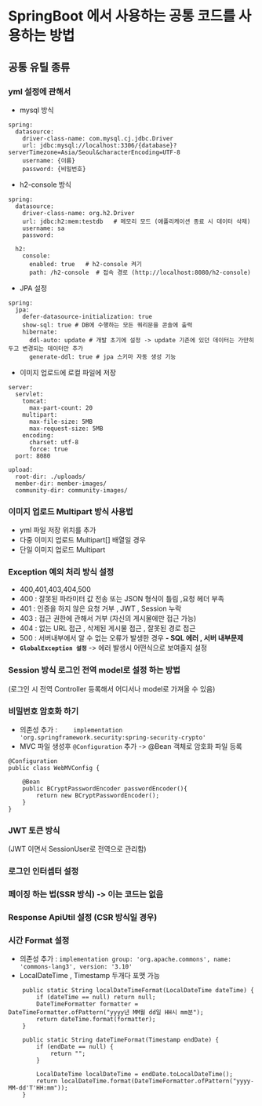 # SpringBoot 에서 사용하는 공통 코드를 사용하는 방법

## 공통 유틸 종류 

### yml 설정에 관해서 
- mysql 방식
```
spring:
  datasource:
    driver-class-name: com.mysql.cj.jdbc.Driver
    url: jdbc:mysql://localhost:3306/{database}?serverTimezone=Asia/Seoul&characterEncoding=UTF-8
    username: {이름}
    password: {비밀번호}
```
- h2-console 방식
```
spring:
  datasource:
    driver-class-name: org.h2.Driver
    url: jdbc:h2:mem:testdb   # 메모리 모드 (애플리케이션 종료 시 데이터 삭제)
    username: sa
    password: 

  h2:
    console:
      enabled: true   # h2-console 켜기
      path: /h2-console  # 접속 경로 (http://localhost:8080/h2-console)
```

- JPA 설정 
```
spring:
  jpa:
    defer-datasource-initialization: true
    show-sql: true # DB에 수행하는 모든 쿼리문을 콘솔에 출력
    hibernate:
      ddl-auto: update # 개발 초기에 설정 -> update 기존에 있던 데이터는 가만히 두고 변경되는 데이터만 추가 
      generate-ddl: true # jpa 스키마 자동 생성 기능 
```

- 이미지 업로드에 로컬 파일에 저장
```
server:
  servlet:
    tomcat:
      max-part-count: 20
    multipart:
      max-file-size: 5MB
      max-request-size: 5MB
    encoding:
      charset: utf-8
      force: true
  port: 8080

upload:
  root-dir: ./uploads/
  member-dir: member-images/
  community-dir: community-images/

```


### 이미지 업로드 Multipart 방식 사용법
- yml 파일 저장 위치를 추가 
- 다중 이미지 업로드 Multipart[] 배열일 경우 
- 단일 이미지 업로드 Multipart

### Exception 예외 처리 방식 설정 
- 400,401,403,404,500
- 400 : 잘못된 파라미터 값 전송 또는 JSON 형식이 틀림 ,요청 헤더 부족
- 401 : 인증을 하지 않은 요청 거부 , JWT , Session 누락
- 403 : 접근 권한에 관해서 거부 (자신의 게시물에만 접근 가능)
- 404 : 없는 URL 접근 , 삭제된 게시물 접근 , 잘못된 경로 접근
- 500 : 서버내부에서 알 수 없는 오류가 발생한 경우
  **- SQL 에러 , 서버 내부문제**
- **`GlobalException 설정`** -> 에러 발생시 어떤식으로 보여줄지 설정

### Session 방식 로그인 전역 model로 설정 하는 방법
(로그인 시 전역 Controller 등록해서 어디서나 model로 가져올 수 있음)

### 비밀번호 암호화 하기 
- 의존성 추가 : `	implementation 'org.springframework.security:spring-security-crypto'`
- MVC 파일 생성후 `@Configuration` 추가 -> @Bean 객체로 암호화 파일 등록
```
@Configuration
public class WebMVConfig {

    @Bean
    public BCryptPasswordEncoder passwordEncoder(){
        return new BCryptPasswordEncoder();
    }
}
```

### JWT 토큰 방식
(JWT 이면서 SessionUser로 전역으로 관리함)

### 로그인 인터셉터 설정 

### 페이징 하는 법(SSR 방식) -> 이는 코드는 없음 

### Response ApiUtil 설정 (CSR 방식일 경우)

### 시간 Format 설정
- 의존성 추가 : `implementation group: 'org.apache.commons', name: 'commons-lang3', version: '3.10'`
- LocalDateTime , Timestamp 두개다 포맷 가능
```
    public static String localDateTimeFormat(LocalDateTime dateTime) {
        if (dateTime == null) return null;
        DateTimeFormatter formatter = DateTimeFormatter.ofPattern("yyyy년 MM월 dd일 HH시 mm분");
        return dateTime.format(formatter);
    }

    public static String dateTimeFormat(Timestamp endDate) {
        if (endDate == null) {
            return "";
        }

        LocalDateTime localDateTime = endDate.toLocalDateTime();
        return localDateTime.format(DateTimeFormatter.ofPattern("yyyy-MM-dd'T'HH:mm"));
    }
```
